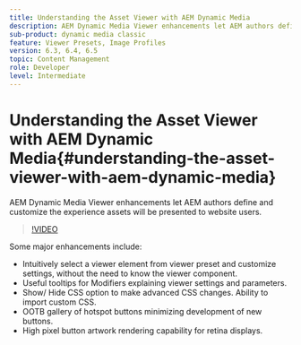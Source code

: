 ```yaml
---
title: Understanding the Asset Viewer with AEM Dynamic Media
description: AEM Dynamic Media Viewer enhancements let AEM authors define and customize the experience assets will be presented to website users.
sub-product: dynamic media classic
feature: Viewer Presets, Image Profiles
version: 6.3, 6.4, 6.5
topic: Content Management
role: Developer
level: Intermediate
---
```


# Understanding the Asset Viewer with AEM Dynamic Media{#understanding-the-asset-viewer-with-aem-dynamic-media}

AEM Dynamic Media Viewer enhancements let AEM authors define and customize the experience assets will be presented to website users.

>[!VIDEO](https://video.tv.adobe.com/v/17783/?quality=9&learn=on)

Some major enhancements include:

* Intuitively select a viewer element from viewer preset and customize settings, without the need to know the viewer component. 
* Useful tooltips for Modifiers explaining viewer settings and parameters.
* Show/ Hide CSS option to make advanced CSS changes. Ability to import custom CSS.
* OOTB gallery of hotspot buttons minimizing development of new buttons.
* High pixel button artwork rendering capability for retina displays.